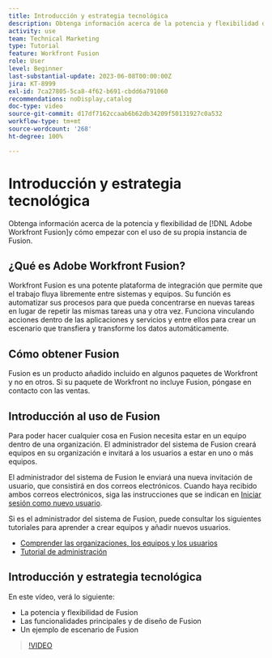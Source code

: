 ```yaml
---
title: Introducción y estrategia tecnológica
description: Obtenga información acerca de la potencia y flexibilidad de [!DNL Adobe Workfront Fusion]y cómo empezar con el uso de su propia instancia de Fusion.
activity: use
team: Technical Marketing
type: Tutorial
feature: Workfront Fusion
role: User
level: Beginner
last-substantial-update: 2023-06-08T00:00:00Z
jira: KT-8999
exl-id: 7ca27805-5ca8-4f62-b691-cbdd6a791060
recommendations: noDisplay,catalog
doc-type: video
source-git-commit: d17df7162ccaab6b62db34209f50131927c0a532
workflow-type: tm+mt
source-wordcount: '268'
ht-degree: 100%

---
```


# Introducción y estrategia tecnológica

Obtenga información acerca de la potencia y flexibilidad de [!DNL Adobe Workfront Fusion]y cómo empezar con el uso de su propia instancia de Fusion.

## ¿Qué es Adobe Workfront Fusion?

Workfront Fusion es una potente plataforma de integración que permite que el trabajo fluya libremente entre sistemas y equipos. Su función es automatizar sus procesos para que pueda concentrarse en nuevas tareas en lugar de repetir las mismas tareas una y otra vez. Funciona vinculando acciones dentro de las aplicaciones y servicios y entre ellos para crear un escenario que transfiera y transforme los datos automáticamente.

## Cómo obtener Fusion

Fusion es un producto añadido incluido en algunos paquetes de Workfront y no en otros. Si su paquete de Workfront no incluye Fusion, póngase en contacto con las ventas.

## Introducción al uso de Fusion

Para poder hacer cualquier cosa en Fusion necesita estar en un equipo dentro de una organización. El administrador del sistema de Fusion creará equipos en su organización e invitará a los usuarios a estar en uno o más equipos.

El administrador del sistema de Fusion le enviará una nueva invitación de usuario, que consistirá en dos correos electrónicos. Cuando haya recibido ambos correos electrónicos, siga las instrucciones que se indican en [Iniciar sesión como nuevo usuario](https://experienceleague.adobe.com/docs/workfront-learn/tutorials-workfront/fusion/welcome-to-workfront-fusion/log-in-as-a-new-user.html?lang=es).

Si es el administrador del sistema de Fusion, puede consultar los siguientes tutoriales para aprender a crear equipos y añadir nuevos usuarios.

* [Comprender las organizaciones, los equipos y los usuarios](https://experienceleague.adobe.com/docs/workfront-learn/tutorials-workfront/fusion/workfront-fusion-administration/understand-organizations-teams-and-users.html?lang=es)
* [Tutorial de administración](https://experienceleague.adobe.com/docs/workfront-learn/tutorials-workfront/fusion/workfront-fusion-administration/administration-walkthrough.html?lang=es)

## Introducción y estrategia tecnológica

En este vídeo, verá lo siguiente:

* La potencia y flexibilidad de Fusion
* Las funcionalidades principales y de diseño de Fusion
* Un ejemplo de escenario de Fusion

>[!VIDEO](https://video.tv.adobe.com/v/335259/?quality=12&learn=on&enablevpops)
